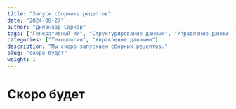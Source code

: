 ```yaml
---
title: "Запуск сборника рецептов"
date: "2024-08-27"
author: "Дипанкар Саркар"
tags: ["Генеративный ИИ", "Структурирование данных", "Управление данными", "Внедрение ИИ", "Конвейеры данных"]
categories: ["Технологии", "Управление данными"]
description: "Мы скоро запускаем сборник рецептов."
slug: "скоро-будет"
weight: 1
---
```


# Скоро будет